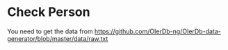 # Check Person

You need to get the data from <https://github.com/OIerDb-ng/OIerDb-data-generator/blob/master/data/raw.txt>

